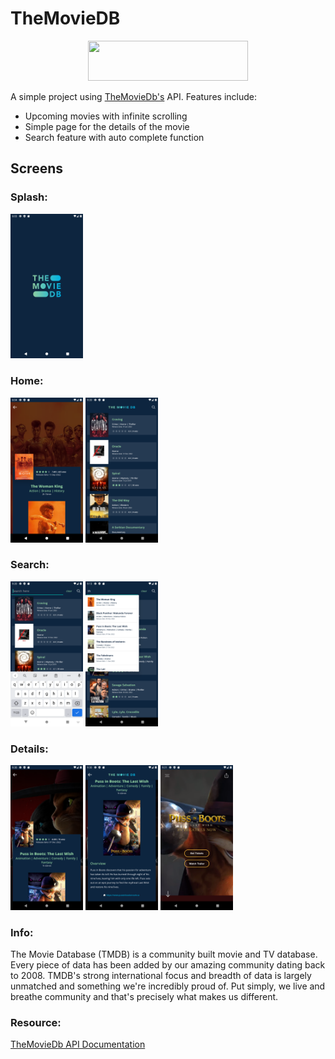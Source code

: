 # TheMovieDB

<p align="center">
  <img src="images/logo_the_movie_db" width="256px" height="64px"/>
</p>

A simple project using [TheMovieDb's](https://www.themoviedb.org/) API.
Features include:
- Upcoming movies with infinite scrolling
- Simple page for the details of the movie
- Search feature with auto complete function

## Screens
### Splash:
<p align="left">
  <img src="images/ss_splash.png" width="23%"/>
</p>

### Home:
<p align="left">
  <img src="images/ss_home_1.png" width="23%"/>
  <img src="images/ss_home_2.png" width="23%"/>
</p>

### Search:
<p align="left">
  <img src="images/ss_search_1.png" width="23%"/>
  <img src="images/ss_search_2.png" width="23%"/>
</p>

### Details:
<p align="left">
  <img src="images/ss_details_1.png" width="23%"/>
  <img src="images/ss_details_2.png" width="23%"/>
  <img src="images/ss_details_3.png" width="23%"/>
</p>

### Info:
The Movie Database (TMDB) is a community built movie and TV database. Every piece of data has been added by our amazing community
dating back to 2008. TMDB's strong international focus and breadth of data is largely unmatched and something we're
incredibly proud of. Put simply, we live and breathe community and that's precisely what makes us different.

### Resource:
[TheMovieDb API Documentation](https://developers.themoviedb.org/3/getting-started/introduction)